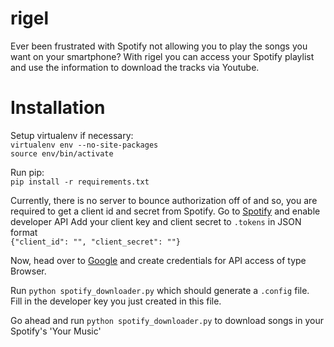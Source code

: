 # rigel
Ever been frustrated with Spotify not allowing you to play the songs you want on your smartphone?
With rigel you can access your Spotify playlist and use the information to download the tracks via Youtube.

# Installation
Setup virtualenv if necessary:  
    `virtualenv env --no-site-packages`  
    `source env/bin/activate`
    
Run pip:  
    `pip install -r requirements.txt`

Currently, there is no server to bounce authorization off of and so, you are required to get a client id and secret from Spotify.
Go to [Spotify](https://developers.spotify.com) and enable developer API
Add your client key and client secret to `.tokens` in JSON format  
`{"client_id": "", "client_secret": ""}`

Now, head over to [Google](https://console.developers.google.com/) and create credentials for API access of type Browser.

Run `python spotify_downloader.py` which should generate a `.config` file.  
Fill in the developer key you just created in this file.

Go ahead and run `python spotify_downloader.py` to download songs in your Spotify's 'Your Music'
